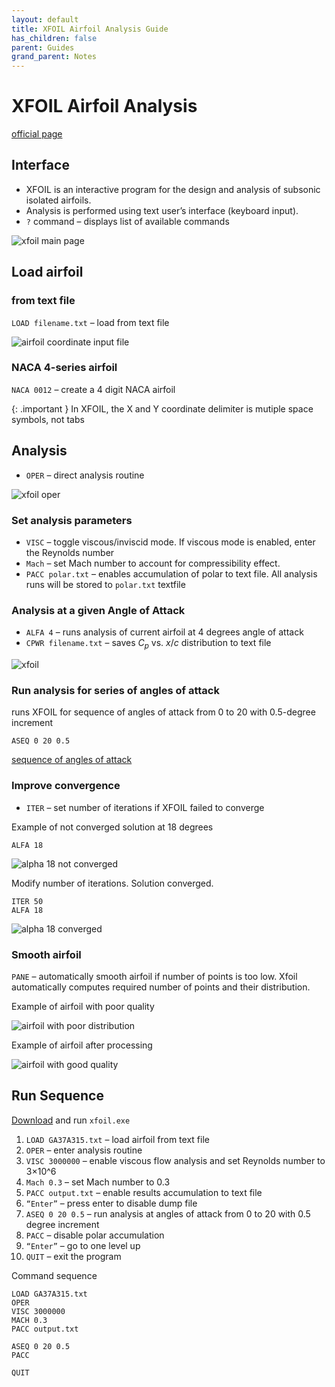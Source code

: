 ```yaml
---
layout: default
title: XFOIL Airfoil Analysis Guide
has_children: false
parent: Guides
grand_parent: Notes
---
```


# XFOIL Airfoil Analysis

[official page](http://web.mit.edu/drela/Public/web/xfoil/)

## Interface

- XFOIL is an interactive program for the design and analysis of
  subsonic isolated airfoils.
- Analysis is performed using text user’s interface (keyboard input).
- `?` command – displays list of available commands

![xfoil main page](xfoil-1.png)

## Load airfoil

### from text file

`LOAD filename.txt` – load from text file

![airfoil coordinate input file](airfoil-coordinates.png)

### NACA 4-series airfoil

`NACA 0012` – create a 4 digit NACA airfoil

{: .important }
In XFOIL, the X and Y coordinate delimiter is mutiple space symbols, not tabs

## Analysis

- `OPER` – direct analysis routine

![xfoil oper](xfoil-2.png)

### Set analysis parameters

- `VISC` – toggle viscous/inviscid mode. If viscous mode is enabled,
  enter the Reynolds number
- `Mach` – set Mach number to account for compressibility effect.
- `PACC polar.txt` – enables accumulation of polar to text file.
  All analysis runs will be stored to `polar.txt` textfile

### Analysis at a given Angle of Attack

- `ALFA 4` – runs analysis of current airfoil at 4 degrees angle of attack
- `CPWR filename.txt` – saves $C_p$ vs. $x/c$ distribution to text file

![xfoil](xfoil-3.png)

### Run analysis for series of angles of attack

runs XFOIL for sequence of angles of attack from 0 to 20 with 0.5-degree
increment

```text
ASEQ 0 20 0.5
```

[sequence of angles of attack](xfoil-8.png)

### Improve convergence

- `ITER` – set number of iterations if XFOIL failed to converge

Example of not converged solution at 18 degrees

```text
ALFA 18
```

![alpha 18 not converged](xfoil-4.png)

Modify number of iterations. Solution converged.

```text
ITER 50
ALFA 18
```

![alpha 18 converged](xfoil-5.png)

### Smooth airfoil

`PANE` – automatically smooth airfoil if number of points is too low.
Xfoil automatically computes required number of points and their
distribution.

Example of airfoil with poor quality

![airfoil with poor distribution](xfoil-6.png)

Example of airfoil after processing

![airfoil with good quality](xfoil-7.png)

## Run Sequence

[Download](http://web.mit.edu/drela/Public/web/xfoil/) and run `xfoil.exe`

1. `LOAD GA37A315.txt` – load airfoil from text file
2. `OPER` – enter analysis routine
3. `VISC 3000000` – enable viscous flow analysis and set Reynolds number to 3×10^6
4. `Mach 0.3` – set Mach number to 0.3
5. `PACC output.txt` – enable results accumulation to text file
6. `“Enter”` – press enter to disable dump file
7. `ASEQ 0 20 0.5` – run analysis at angles of attack from 0 to 20 with
   0.5 degree increment
8. `PACC` – disable polar accumulation
9. `“Enter”` – go to one level up
10. `QUIT` – exit the program

Command sequence

```text
LOAD GA37A315.txt
OPER
VISC 3000000
MACH 0.3
PACC output.txt

ASEQ 0 20 0.5
PACC

QUIT
```